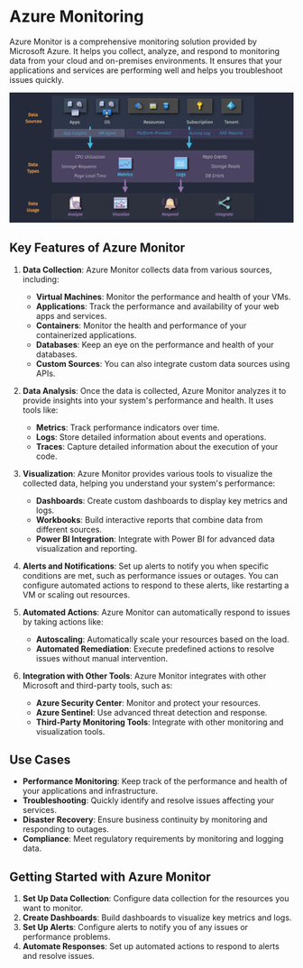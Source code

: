 # Azure Monitoring

Azure Monitor is a comprehensive monitoring solution provided by Microsoft Azure. It helps you collect, analyze, and respond to monitoring data from your cloud and on-premises environments. It ensures that your applications and services are performing well and helps you troubleshoot issues quickly.

![alt text](images/az-monitoring.png)

## **Key Features of Azure Monitor**

1. **Data Collection**: Azure Monitor collects data from various sources, including:

   - **Virtual Machines**: Monitor the performance and health of your VMs.
   - **Applications**: Track the performance and availability of your web apps and services.
   - **Containers**: Monitor the health and performance of your containerized applications.
   - **Databases**: Keep an eye on the performance and health of your databases.
   - **Custom Sources**: You can also integrate custom data sources using APIs.

2. **Data Analysis**: Once the data is collected, Azure Monitor analyzes it to provide insights into your system's performance and health. It uses tools like:

   - **Metrics**: Track performance indicators over time.
   - **Logs**: Store detailed information about events and operations.
   - **Traces**: Capture detailed information about the execution of your code.

3. **Visualization**: Azure Monitor provides various tools to visualize the collected data, helping you understand your system's performance:

   - **Dashboards**: Create custom dashboards to display key metrics and logs.
   - **Workbooks**: Build interactive reports that combine data from different sources.
   - **Power BI Integration**: Integrate with Power BI for advanced data visualization and reporting.

4. **Alerts and Notifications**: Set up alerts to notify you when specific conditions are met, such as performance issues or outages. You can configure automated actions to respond to these alerts, like restarting a VM or scaling out resources.

5. **Automated Actions**: Azure Monitor can automatically respond to issues by taking actions like:

   - **Autoscaling**: Automatically scale your resources based on the load.
   - **Automated Remediation**: Execute predefined actions to resolve issues without manual intervention.

6. **Integration with Other Tools**: Azure Monitor integrates with other Microsoft and third-party tools, such as:
   - **Azure Security Center**: Monitor and protect your resources.
   - **Azure Sentinel**: Use advanced threat detection and response.
   - **Third-Party Monitoring Tools**: Integrate with other monitoring and visualization tools.

## **Use Cases**

- **Performance Monitoring**: Keep track of the performance and health of your applications and infrastructure.
- **Troubleshooting**: Quickly identify and resolve issues affecting your services.
- **Disaster Recovery**: Ensure business continuity by monitoring and responding to outages.
- **Compliance**: Meet regulatory requirements by monitoring and logging data.

## **Getting Started with Azure Monitor**

1. **Set Up Data Collection**: Configure data collection for the resources you want to monitor.
2. **Create Dashboards**: Build dashboards to visualize key metrics and logs.
3. **Set Up Alerts**: Configure alerts to notify you of any issues or performance problems.
4. **Automate Responses**: Set up automated actions to respond to alerts and resolve issues.
